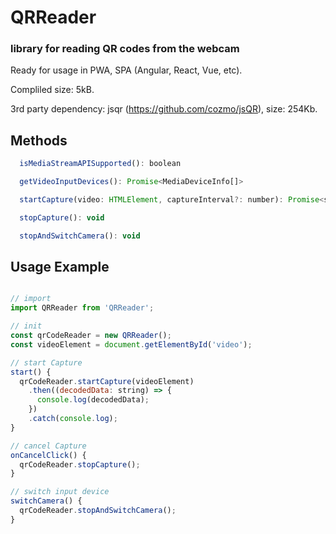 # QRReader

### library for reading QR codes from the webcam

Ready for usage in PWA, SPA (Angular, React, Vue, etc).
 
Compliled size: 5kB.

3rd party dependency: jsqr (<https://github.com/cozmo/jsQR>), size: 254Kb.

## Methods

```javascript
  isMediaStreamAPISupported(): boolean
```

```javascript
  getVideoInputDevices(): Promise<MediaDeviceInfo[]>
```

```javascript
  startCapture(video: HTMLElement, captureInterval?: number): Promise<string>
```

```javascript
  stopCapture(): void
```

```javascript
  stopAndSwitchCamera(): void
```

## Usage Example 

```javascript

// import
import QRReader from 'QRReader';

// init
const qrCodeReader = new QRReader();
const videoElement = document.getElementById('video');

// start Capture
start() {
  qrCodeReader.startCapture(videoElement)
    .then((decodedData: string) => {
      console.log(decodedData);
    })
    .catch(console.log);
}

// cancel Capture
onCancelClick() {
  qrCodeReader.stopCapture();
}

// switch input device
switchCamera() {
  qrCodeReader.stopAndSwitchCamera();
}
```
